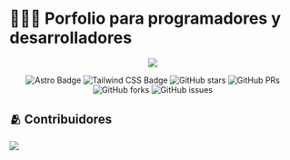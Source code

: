 # 👨🏻‍💻 Porfolio para programadores y desarrolladores

<div align="center">
<a href="https://porfolio.dev/">
<img src="./public/porfolio.webp">
</a>
<p></p>
</div>

<div align="center">

![Astro Badge](https://img.shields.io/badge/Astro-FF3E00?logo=astro&logoColor=fff&style=flat)
![Tailwind CSS Badge](https://img.shields.io/badge/Tailwind%20CSS-06B6D4?logo=tailwindcss&logoColor=fff&style=flat)
![GitHub stars](https://img.shields.io/github/stars/luisthedragon/porfolio.dev)
![GitHub PRs](https://img.shields.io/github/issues-pr/luisthedragon/porfolio.dev)
![GitHub forks](https://img.shields.io/github/forks/luisthedragon/porfolio.dev)
![GitHub issues](https://img.shields.io/github/issues/luisthedragon/porfolio.dev)

</div>

## 🫂 Contribuidores

<a href="https://github.com/luisthedragon/porfolio.dev/graphs/contributors">
  <img src="https://contrib.rocks/image?repo=luisthedragon/porfolio.dev" />
</a>

<p></p>
